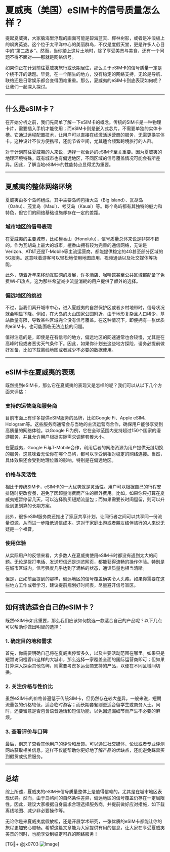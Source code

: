 # 夏威夷（美国）eSIM卡的信号质量怎么样？

提起夏威夷，大家脑海里浮现的画面可能是碧海蓝天、椰林树影，或者是冲浪板上的飒爽英姿。这个位于太平洋中心的美丽群岛，不仅是度假天堂，更是许多人心目中的“第二故乡”。然而，当你踏上这片土地时，除了享受美景与美食，还有一个问题不得不面对——那就是网络信号。

如果你正在计划前往夏威夷旅行或长期居住，那么关于eSIM卡的信号质量一定是个绕不开的话题。毕竟，在一个陌生的地方，没有稳定的网络支持，无论是导航、联络还是日常娱乐都会变得困难重重。那么，夏威夷的eSIM卡到底表现如何呢？让我们一起深入探讨。

---

## 什么是eSIM卡？

在开始分析之前，我们先简单了解一下eSIM卡的概念。传统的SIM卡是一种物理卡片，需要插入手机才能使用；而eSIM卡则是嵌入式芯片，不需要单独的实体卡槽。它通过远程配置技术，让用户可以直接在线激活运营商的服务，无需更换实体卡。这种设计不仅方便携带，还能节省空间，尤其适合频繁跨境旅行的人群。

对于计划前往夏威夷的人来说，选择一张合适的eSIM卡至关重要。因为夏威夷的地理环境特殊，既有城市也有偏远地区，不同区域的信号覆盖情况可能会有所差异。因此，了解当地eSIM卡的性能特点显得尤为重要。

---

## 夏威夷的整体网络环境

夏威夷由多个岛屿组成，其中主要岛屿包括大岛（Big Island）、瓦胡岛（Oahu）、茂宜岛（Maui）、考艾岛（Kauai）等。每个岛屿都有其独特的魅力和特色，但它们的网络基础设施却存在一定的差距。

### 城市地区的信号表现

在夏威夷的主要城市，比如檀香山（Honolulu），信号质量总体来说是非常不错的。作为瓦胡岛上最大的城市，檀香山拥有较为完善的通信网络，无论是Verizon、AT&T还是T-Mobile等主流运营商，都能提供稳定的4G甚至部分区域的5G服务。这意味着游客可以轻松地使用地图应用、视频通话以及社交媒体等功能。

此外，随着近年来移动互联网的发展，许多酒店、咖啡馆甚至公共区域都配备了免费Wi-Fi热点，这为那些希望减少流量消耗的用户提供了额外的选择。

### 偏远地区的挑战

不过，当我们离开城市中心，进入夏威夷的自然保护区或者乡村地带时，信号状况就会明显下降。例如，在大岛的火山国家公园附近，由于地形复杂且人口稀少，基站数量有限，导致某些区域完全没有信号覆盖。在这种情况下，即便拥有一张优质的eSIM卡，也可能面临无法连接的问题。

值得注意的是，即使是在有信号的地方，偏远地区的网速通常也会较慢，尤其是在高峰时段或者恶劣天气条件下。因此，如果你计划去这些地方探险，请务必提前做好准备，比如下载离线地图或者减少不必要的数据使用。

---

## eSIM卡在夏威夷的表现

既然提到eSIM卡，那么它在夏威夷的表现又是怎样的呢？我们可以从以下几个方面来评估：

### 支持的运营商和服务商

目前市面上有许多提供eSIM服务的品牌，比如Google Fi、Apple eSIM、Hologram等。这些服务商通常会与当地的主流运营商合作，确保用户能够享受到高质量的网络体验。以Google Fi为例，它在全球范围内支持超过150个国家的漫游服务，并且允许用户根据实际需求调整套餐大小。

在夏威夷，Google Fi与T-Mobile合作，利用后者的网络资源为用户提供无缝切换的服务。这意味着无论你在哪个岛屿，都可以享受到相对稳定的网络连接。当然，具体效果还会受到地理位置的影响，特别是在偏远地区。

### 价格与灵活性

相比于传统SIM卡，eSIM卡的一大优势就是灵活性。用户可以根据自己的行程安排随时更改套餐，避免了因超量消费而产生的额外费用。比如，如果你只打算在夏威夷短暂停留几天，可以选择购买短期流量包；而如果需要长时间逗留，则可以升级到更划算的长期方案。

此外，很多eSIM服务商还推出了家庭共享计划，让同行者之间可以共享同一份流量资源，从而进一步降低通信成本。这对于家庭出游或者朋友结伴旅行的人来说无疑是一个福音。

### 使用体验

从实际用户的反馈来看，大多数人在夏威夷使用eSIM卡时都没有遇到太大的问题。无论是拨打电话、发送短信还是浏览网页，都能获得流畅的操作体验。特别是在城市区域内，信号强度几乎达到了满格的状态，通话质量也相当清晰。

但是，正如前面提到的那样，偏远地区的信号覆盖确实令人头疼。如果你需要在这些地方工作或者学习，建议提前规划好时间表，尽量避开信号盲区。

---

## 如何挑选适合自己的eSIM卡？

既然eSIM卡如此重要，那么我们应该如何挑选一款适合自己的产品呢？以下几点可以帮助你做出明智的选择：

### 1. 确定目的地和需求

首先，你需要明确自己将在夏威夷停留多久，以及主要活动范围在哪里。如果只是短暂访问檀香山这样的大城市，那么选择一家覆盖全面的国际运营商即可；但如果打算深入探索其他岛屿，则需要考虑多运营商支持的产品，以便在不同区域间切换。

### 2. 关注价格与性价比

虽然eSIM卡的价格普遍低于传统SIM卡，但仍然存在较大差异。一般来说，短期流量包的价格较低，适合临时游客；而长期套餐则更适合留学生或商务人士。同时，还要留意是否包含语音通话和短信功能，以免因遗漏细节而产生不必要的麻烦。

### 3. 查看评价与口碑

最后，别忘了查看其他用户的评价和反馈。可以通过社交媒体、论坛或者专业评测网站获取相关信息。这样不仅能帮助你更好地了解产品的优缺点，还能避免踩雷买到假货或劣质服务。

---

## 总结

综上所述，夏威夷的eSIM卡信号质量整体上是值得信赖的，尤其是在城市地区表现优异。然而，由于岛屿间的自然条件差异，偏远地区的信号覆盖仍存在一定局限性。因此，建议大家根据自身需求合理选择服务商，并提前做好应对措施，如下载离线地图、减少非必要操作等。

无论你是来夏威夷度假放松，还是开展学术研究，一张优质的eSIM卡都能让你的旅程更加安心顺畅。希望这篇文章能为大家提供有用的信息，让大家在享受夏威夷美景的同时，也能享受到稳定可靠的网络服务！

[TG💪+ @jx0703 ![Image](https://github.com/user-attachments/assets/dbca1d08-cadb-493c-b0ec-ad6f7a83f270)]